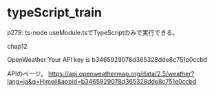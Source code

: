 # typeScript_train

p279: ts-node useModule.tsでTypeScriptのみで実行できる。

chap12

OpenWeather
Your API key is b3465929078d365328dde8c751e0ccbd

APIのページ。
https://api.openweathermap.org/data/2.5/weather?lang=ja&q=Himeji&appid=b3465929078d365328dde8c751e0ccbd

